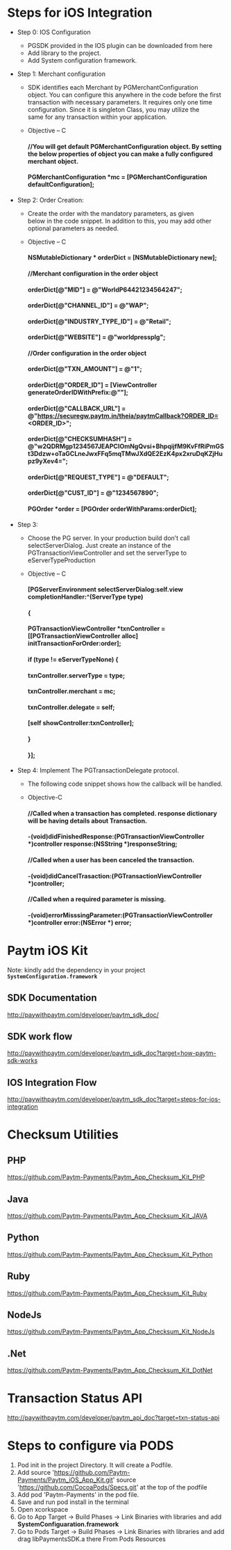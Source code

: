 # Steps for iOS Integration

* Step 0: IOS Configuration
	* PGSDK provided in the IOS plugin can be downloaded from here
	* Add library to the project.
	* Add System configuration framework.

* Step 1: Merchant configuration
	* SDK identifies each Merchant by PGMerchantConfiguration object. You can configure this anywhere in the code before the first transaction with necessary parameters. It requires only one time configuration. Since it is singleton Class, you may utilize the same for any transaction within your application.

	* Objective – C
		
		#### //You will get default PGMerchantConfiguration object. By setting the below properties of object you can make a fully configured merchant object.
		#### PGMerchantConfiguration *mc = [PGMerchantConfiguration defaultConfiguration];

* Step 2: Order Creation:
	* Create the order with the mandatory parameters, as given below in the code snippet. In addition to this, you may add other optional parameters as needed.

	* Objective – C
		
		#### NSMutableDictionary * orderDict = [NSMutableDictionary new];
		#### //Merchant configuration in the order object
		#### orderDict[@"MID"] = @"WorldP64421234564247";
		#### orderDict[@"CHANNEL_ID"] = @"WAP";
		#### orderDict[@"INDUSTRY_TYPE_ID"] = @"Retail";
		#### orderDict[@"WEBSITE"] = @"worldpressplg";
		#### //Order configuration in the order object
		#### orderDict[@"TXN_AMOUNT"] = @"1";
		#### orderDict[@"ORDER_ID"] = [ViewController generateOrderIDWithPrefix:@""];
		#### orderDict[@"CALLBACK_URL"] = @"https://securegw.paytm.in/theia/paytmCallback?ORDER_ID=<ORDER_ID>";
		#### orderDict[@"CHECKSUMHASH"] = @"w2QDRMgp1234567JEAPCIOmNgQvsi+BhpqijfM9KvFfRiPmGSt3Ddzw+oTaGCLneJwxFFq5mqTMwJXdQE2EzK4px2xruDqKZjHupz9yXev4=";
		#### orderDict[@"REQUEST_TYPE"] = @"DEFAULT";
		#### orderDict[@"CUST_ID"] = @"1234567890";
		#### PGOrder *order = [PGOrder orderWithParams:orderDict];

* Step 3:
	* Choose the PG server. In your production build don’t call selectServerDialog. Just create an instance of the PGTransactionViewController and set the serverType to eServerTypeProduction

	* Objective – C
		
		#### [PGServerEnvironment selectServerDialog:self.view completionHandler:^(ServerType type)
		#### 	{
		#### 		PGTransactionViewController *txnController = [[PGTransactionViewController alloc] initTransactionForOrder:order];
		#### 		if (type != eServerTypeNone) {
		#### 		txnController.serverType = type;
		#### 		txnController.merchant = mc;
		#### 		txnController.delegate = self;
		#### 		[self showController:txnController];
		#### 	}
		#### }];

* Step 4: Implement The PGTransactionDelegate protocol.
	* The following code snippet shows how the callback will be handled.

	* Objective-C
		
		#### //Called when a transaction has completed. response dictionary will be having details about Transaction.
		#### -(void)didFinishedResponse:(PGTransactionViewController *)controller response:(NSString *)responseString;
		#### //Called when a user has been canceled the transaction.
		#### -(void)didCancelTrasaction:(PGTransactionViewController *)controller;
		#### //Called when a required parameter is missing.
		#### -(void)errorMisssingParameter:(PGTransactionViewController *)controller error:(NSError *) error;

# Paytm iOS Kit

Note: kindly add the dependency in your project **`SystemConfiguration.framework`**

## SDK Documentation
http://paywithpaytm.com/developer/paytm_sdk_doc/

## SDK work flow
http://paywithpaytm.com/developer/paytm_sdk_doc?target=how-paytm-sdk-works

## IOS Integration Flow
http://paywithpaytm.com/developer/paytm_sdk_doc?target=steps-for-ios-integration



# Checksum Utilities

## PHP
https://github.com/Paytm-Payments/Paytm_App_Checksum_Kit_PHP

## Java
https://github.com/Paytm-Payments/Paytm_App_Checksum_Kit_JAVA

## Python
https://github.com/Paytm-Payments/Paytm_App_Checksum_Kit_Python

## Ruby
https://github.com/Paytm-Payments/Paytm_App_Checksum_Kit_Ruby

## NodeJs
https://github.com/Paytm-Payments/Paytm_App_Checksum_Kit_NodeJs

## .Net
https://github.com/Paytm-Payments/Paytm_App_Checksum_Kit_DotNet



# Transaction Status API
http://paywithpaytm.com/developer/paytm_api_doc?target=txn-status-api

# Steps to configure via PODS
1. Pod init in the project Directory. It will create a Podfile.
2. Add source 'https://github.com/Paytm-Payments/Paytm_iOS_App_Kit.git' source 'https://github.com/CocoaPods/Specs.git' at the top of the podfile
3. Add pod 'Paytm-Payments' in the pod file.
4. Save and run pod install in the terminal
5. Open xcorkspace
6. Go to App Target -> Build Phases -> Link Binaries with libraries and add **SystemConfiguaration.framework**
7. Go to Pods Target -> Build Phases -> Link Binaries with libraries and add drag libPaymentsSDK.a there From Pods Resources
